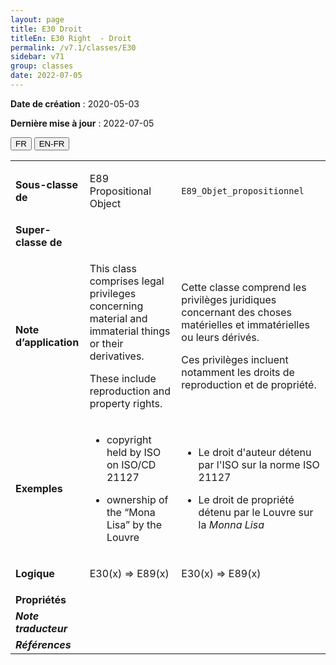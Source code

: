 ```yaml
---
layout: page
title: E30 Droit
titleEn: E30 Right  - Droit
permalink: /v7.1/classes/E30
sidebar: v71
group: classes
date: 2022-07-05
---
```


**Date de création** : 2020-05-03

**Dernière mise à jour** : 2022-07-05

<div class="lang-buttons">
  <button id="fr" class="activate">FR</button>
  <button id="en-fr">EN-FR</button>
</div>

<table>
				<tbody>
				<tr>
					<td><strong>Sous-classe de</strong></td>
					<td class="en"><p>E89 Propositional Object<strong></strong></p>
							<p></p>
							</td>
						<td><p><code class="language-plaintext highlighter-rouge">E89_Objet_propositionnel</code> </p>
							</td>
						</tr>
					<tr>
					<td><strong>Super-classe de</strong></td>
					<td class="en"><p></p>
							</td>
						<td><p></p>
							</td>
						</tr>
					<tr>
					<td><strong>Note d’application</strong></td>
					<td class="en"><p>This class comprises legal privileges concerning material and immaterial things or their derivatives. <strong></strong></p>
							<p>These include reproduction and property rights.</p>
							</td>
						<td><p>Cette classe comprend les privilèges juridiques concernant des choses matérielles et immatérielles ou leurs dérivés.</p>
							<p>Ces privilèges incluent notamment les droits de reproduction et de propriété.</p>
							</td>
						</tr>
					<tr>
					<td><strong>Exemples</strong></td>
					<td class="en"><ul><li><p>copyright held by ISO on ISO/CD 21127<strong></strong></p>
							</li>
									<li><p>ownership of the “Mona Lisa” by the Louvre<strong></strong></p>
							</li></ul>
										<p></p>
							</td>
						<td><ul><li><p>Le droit d'auteur détenu par l'ISO sur la norme ISO 21127</p>
							</li>
									<li><p>Le droit de propriété détenu par le Louvre sur la <em>Monna Lisa</em></p>
							</li></ul>
										</td>
						</tr>
					<tr>
					<td><strong>Logique</strong></td>
					<td class="en"><p>E30(x) ⇒ E89(x)</p>
							</td>
						<td><p>E30(x) ⇒ E89(x)</p>
							</td>
						</tr>
					<tr>
					<td><strong>Propriétés</strong></td>
					<td class="en"><p></p>
							</td>
						<td><p></p>
							</td>
						</tr>
					<tr>
					<td><strong><em>Note traducteur</em></strong></td>
					<td colspan="2"><p></p>
							</td>
						</tr>
					<tr>
					<td><strong><em>Références</em></strong></td>
					<td colspan="2"><p></p>
							</td>
						</tr>
					</tbody>
				</table>
				